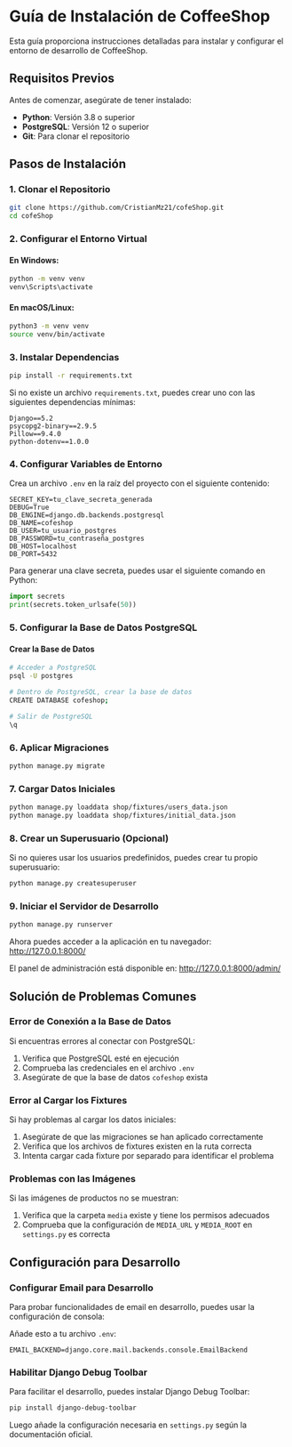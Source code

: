 # Guía de Instalación de CoffeeShop

Esta guía proporciona instrucciones detalladas para instalar y configurar el entorno de desarrollo de CoffeeShop.

## Requisitos Previos

Antes de comenzar, asegúrate de tener instalado:

- **Python**: Versión 3.8 o superior
- **PostgreSQL**: Versión 12 o superior
- **Git**: Para clonar el repositorio

## Pasos de Instalación

### 1. Clonar el Repositorio

```bash
git clone https://github.com/CristianMz21/cofeShop.git
cd cofeShop
```

### 2. Configurar el Entorno Virtual

#### En Windows:

```bash
python -m venv venv
venv\Scripts\activate
```

#### En macOS/Linux:

```bash
python3 -m venv venv
source venv/bin/activate
```

### 3. Instalar Dependencias

```bash
pip install -r requirements.txt
```

Si no existe un archivo `requirements.txt`, puedes crear uno con las siguientes dependencias mínimas:

```
Django==5.2
psycopg2-binary==2.9.5
Pillow==9.4.0
python-dotenv==1.0.0
```

### 4. Configurar Variables de Entorno

Crea un archivo `.env` en la raíz del proyecto con el siguiente contenido:

```
SECRET_KEY=tu_clave_secreta_generada
DEBUG=True
DB_ENGINE=django.db.backends.postgresql
DB_NAME=cofeshop
DB_USER=tu_usuario_postgres
DB_PASSWORD=tu_contraseña_postgres
DB_HOST=localhost
DB_PORT=5432
```

Para generar una clave secreta, puedes usar el siguiente comando en Python:

```python
import secrets
print(secrets.token_urlsafe(50))
```

### 5. Configurar la Base de Datos PostgreSQL

#### Crear la Base de Datos

```bash
# Acceder a PostgreSQL
psql -U postgres

# Dentro de PostgreSQL, crear la base de datos
CREATE DATABASE cofeshop;

# Salir de PostgreSQL
\q
```

### 6. Aplicar Migraciones

```bash
python manage.py migrate
```

### 7. Cargar Datos Iniciales

```bash
python manage.py loaddata shop/fixtures/users_data.json
python manage.py loaddata shop/fixtures/initial_data.json
```

### 8. Crear un Superusuario (Opcional)

Si no quieres usar los usuarios predefinidos, puedes crear tu propio superusuario:

```bash
python manage.py createsuperuser
```

### 9. Iniciar el Servidor de Desarrollo

```bash
python manage.py runserver
```

Ahora puedes acceder a la aplicación en tu navegador: http://127.0.0.1:8000/

El panel de administración está disponible en: http://127.0.0.1:8000/admin/

## Solución de Problemas Comunes

### Error de Conexión a la Base de Datos

Si encuentras errores al conectar con PostgreSQL:

1. Verifica que PostgreSQL esté en ejecución
2. Comprueba las credenciales en el archivo `.env`
3. Asegúrate de que la base de datos `cofeshop` exista

### Error al Cargar los Fixtures

Si hay problemas al cargar los datos iniciales:

1. Asegúrate de que las migraciones se han aplicado correctamente
2. Verifica que los archivos de fixtures existen en la ruta correcta
3. Intenta cargar cada fixture por separado para identificar el problema

### Problemas con las Imágenes

Si las imágenes de productos no se muestran:

1. Verifica que la carpeta `media` existe y tiene los permisos adecuados
2. Comprueba que la configuración de `MEDIA_URL` y `MEDIA_ROOT` en `settings.py` es correcta

## Configuración para Desarrollo

### Configurar Email para Desarrollo

Para probar funcionalidades de email en desarrollo, puedes usar la configuración de consola:

Añade esto a tu archivo `.env`:

```
EMAIL_BACKEND=django.core.mail.backends.console.EmailBackend
```

### Habilitar Django Debug Toolbar

Para facilitar el desarrollo, puedes instalar Django Debug Toolbar:

```bash
pip install django-debug-toolbar
```

Luego añade la configuración necesaria en `settings.py` según la documentación oficial.